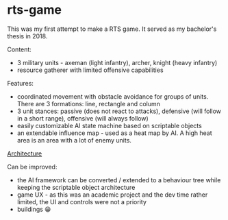 # rts-game

This was my first attempt to make a RTS game. It served as my bachelor's thesis in 2018.

Content:
- 3 military units - axeman (light infantry), archer, knight (heavy infantry)
- resource gatherer with limited offensive capabilities

Features:
- coordinated movement with obstacle avoidance for groups of units. There are 3 formations: line, rectangle and column
- 3 unit stances: passive (does not react to attacks), defensive (will follow in a short range), offensive (will always follow)
- easily customizable AI state machine based on scriptable objects
- an extendable influence map - used as a heat map by AI. A high heat area is an area with a lot of enemy units.

[Architecture](./architecture/architecture.md)

Can be improved:
- the AI framework can be converted / extended to a behaviour tree while keeping the scriptable object architecture
- game UX - as this was an academic project and the dev time rather limited, the UI and controls were not a priority
- buildings 😁